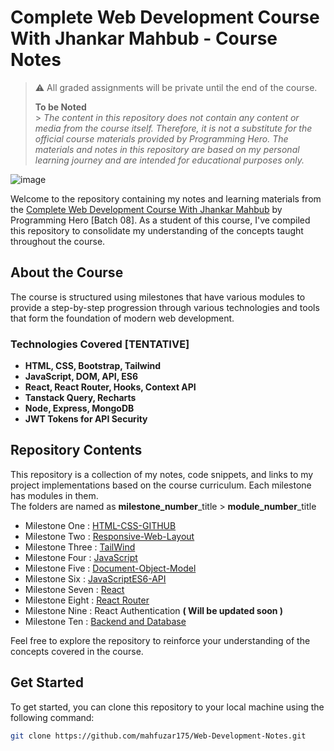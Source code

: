 # Complete Web Development Course With Jhankar Mahbub - Course Notes

> :warning: All graded assignments will be private until the end of the course.
>
> **To be Noted**<br> > _The content in this repository does not contain any content or media from the course itself. Therefore, it is not a substitute for the official course materials provided by Programming Hero. The materials and notes in this repository are based on my personal learning journey and are intended for educational purposes only._

![image](https://github.com/ShakeefAhmedRakin/WebDevelopment-JhankarMahbub/assets/112527326/b62607bc-c2c2-45ee-a9f1-b2acb742ce02)

Welcome to the repository containing my notes and learning materials from the <a href="https://web.programming-hero.com/course-details">Complete Web Development Course With Jhankar Mahbub</a> by Programming Hero [Batch 08].
As a student of this course, I've compiled this repository to consolidate my understanding of the concepts taught throughout the course.

## About the Course

The course is structured using milestones that have various modules to provide a step-by-step progression through various technologies and tools that form the foundation of modern web development.

### Technologies Covered [TENTATIVE]

- **HTML, CSS, Bootstrap, Tailwind**
- **JavaScript, DOM, API, ES6**
- **React, React Router, Hooks, Context API**
- **Tanstack Query, Recharts**
- **Node, Express, MongoDB**
- **JWT Tokens for API Security**

## Repository Contents

This repository is a collection of my notes, code snippets, and links to my project implementations based on the course curriculum. Each milestone has modules in them. <br>
The folders are named as **milestone_number**\_title > **module_number**\_title

- Milestone One : [HTML-CSS-GITHUB](https://github.com/mahfuzar175/Web-Development/blob/main/1_HTML_CSS_GITHUB/summary.md)
- Milestone Two : [Responsive-Web-Layout](https://github.com/mahfuzar175/Web-Development/blob/main/2_Responsive_Web_Layout/summary.md)
- Milestone Three : [TailWind](https://github.com/mahfuzar175/Web-Development/blob/main/3_TailWind/summary.md)
- Milestone Four : [JavaScript](https://github.com/mahfuzar175/Web-Development/blob/main/4_Javascript/summary.md)
- Milestone Five : [Document-Object-Model](https://github.com/mahfuzar175/Web-Development/blob/main/5_DOM/summary.md)
- Milestone Six : [JavaScriptES6-API](https://github.com/mahfuzar175/Web-Development/blob/main/6_JavaScriptES6_API/summary.md)
- Milestone Seven : [React](https://github.com/mahfuzar175/Web-Development-Notes/tree/main/7_React)
- Milestone Eight : [React Router](https://github.com/mahfuzar175/Web-Development-Notes/tree/main/8_React_Router_States)
- Milestone Nine : React Authentication **( Will be updated soon )**
- Milestone Ten : [Backend and Database](https://github.com/mahfuzar175/Web-Development-Notes/tree/main/10_Backend_And_Database)

Feel free to explore the repository to reinforce your understanding of the concepts covered in the course.

## Get Started

To get started, you can clone this repository to your local machine using the following command:

```bash
git clone https://github.com/mahfuzar175/Web-Development-Notes.git
```
